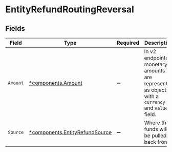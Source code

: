 # EntityRefundRoutingReversal


## Fields

| Field                                                                                             | Type                                                                                              | Required                                                                                          | Description                                                                                       |
| ------------------------------------------------------------------------------------------------- | ------------------------------------------------------------------------------------------------- | ------------------------------------------------------------------------------------------------- | ------------------------------------------------------------------------------------------------- |
| `Amount`                                                                                          | [*components.Amount](../../models/components/amount.md)                                           | :heavy_minus_sign:                                                                                | In v2 endpoints, monetary amounts are represented as objects with a `currency` and `value` field. |
| `Source`                                                                                          | [*components.EntityRefundSource](../../models/components/entityrefundsource.md)                   | :heavy_minus_sign:                                                                                | Where the funds will be pulled back from.                                                         |